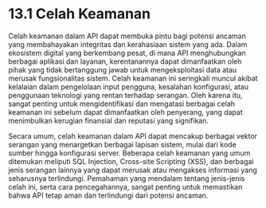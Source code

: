 # 13.1 Celah Keamanan
Celah keamanan dalam API dapat membuka pintu bagi potensi ancaman yang membahayakan integritas dan kerahasiaan sistem yang ada. Dalam ekosistem digital yang berkembang pesat, di mana API menghubungkan berbagai aplikasi dan layanan, kerentanannya dapat dimanfaatkan oleh pihak yang tidak bertanggung jawab untuk mengeksploitasi data atau merusak fungsionalitas sistem. Celah keamanan ini seringkali muncul akibat kelalaian dalam pengelolaan input pengguna, kesalahan konfigurasi, atau penggunaan teknologi yang rentan terhadap serangan. Oleh karena itu, sangat penting untuk mengidentifikasi dan mengatasi berbagai celah keamanan ini sebelum dapat dimanfaatkan oleh penyerang, yang dapat menimbulkan kerugian finansial dan reputasi yang signifikan.

Secara umum, celah keamanan dalam API dapat mencakup berbagai vektor serangan yang menargetkan berbagai lapisan sistem, mulai dari kode sumber hingga konfigurasi server. Beberapa celah keamanan yang umum ditemukan meliputi SQL Injection, Cross-site Scripting (XSS), dan berbagai jenis serangan lainnya yang dapat merusak atau mengakses informasi yang seharusnya terlindungi. Pemahaman yang mendalam tentang jenis-jenis celah ini, serta cara pencegahannya, sangat penting untuk memastikan bahwa API tetap aman dan terlindungi dari potensi ancaman.